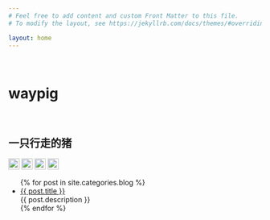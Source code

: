 ```yaml
---
# Feel free to add content and custom Front Matter to this file.
# To modify the layout, see https://jekyllrb.com/docs/themes/#overriding-theme-defaults

layout: home
---
```


<body>
  <div class="index-wrapper">
    <div class="aside">
      <div class="info-card">
        <h1>waypig</h1>
        <h2>一只行走的猪</h2>
<a href="https://www.weibo.com/" target="_blank"><img src="https://www.weibo.com/favicon.ico" alt="" width="22"/></a>
<a href="https://www.zhihu.com/" target="_blank"><img src="https://static.zhihu.com/static/favicon.ico" alt="" width="22"/></a>
<a href="https://www.v2ex.com" target="_blank"><img src="https://www.v2ex.com/static/img/icon_rayps_64.png" alt="" width="22"/></a>
<a href="https://www.bilibili.com" target="_blank"><img src="https://static.hdslb.com/images/favicon.ico" alt="" width="22"/></a>
      </div>
      <div id="particles-js"></div>
    </div>
    <div class="index-content">
      <ul class="artical-list">
        {% for post in site.categories.blog %}
        <li>
          <a href="{{ post.url }}" class="title">{{ post.title }}</a>
          <div class="title-desc">{{ post.description }}</div>
        </li>
        {% endfor %}
      </ul>
    </div>
  </div>
</body>
